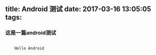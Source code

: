 title: Android 测试
date: 2017-03-16 13:05:05
tags:
---

### 这是一篇android测试
```java

    Hello Android
    
```
